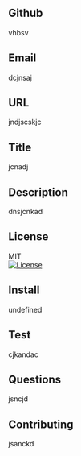 
  ## Github
   vhbsv

  ## Email
   dcjnsaj

  ## URL
  jndjscskjc

  ## Title
  jcnadj

  ## Description
  dnsjcnkad

  ## License
  MIT <br />
  [![License](https://img.shields.io/badge/License-MIT-yellow.svg)](https://opensource.org/licenses/MIT) 
  

  ## Install
  undefined

  ## Test
  cjkandac

  ## Questions
  jsncjd

  ## Contributing
  jsanckd
  
  
